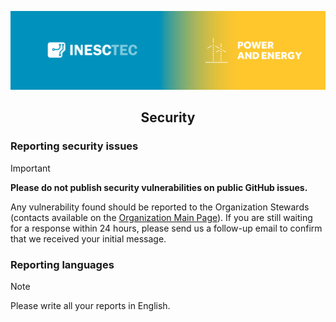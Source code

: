 <div align="center">

![logo](./profile/cpes-banner.png)

## Security
</div>

### Reporting security issues

> [!IMPORTANT]  
> **Please do not publish security vulnerabilities on public GitHub issues.**

Any vulnerability found should be reported to the Organization Stewards (contacts available on the [Organization Main Page](https://github.com/AI4REALNET)).
If you are still waiting for a response within 24 hours, please send us a follow-up email to confirm that we received your initial message.

### Reporting languages

> [!NOTE]
> Please write all your reports in English.
